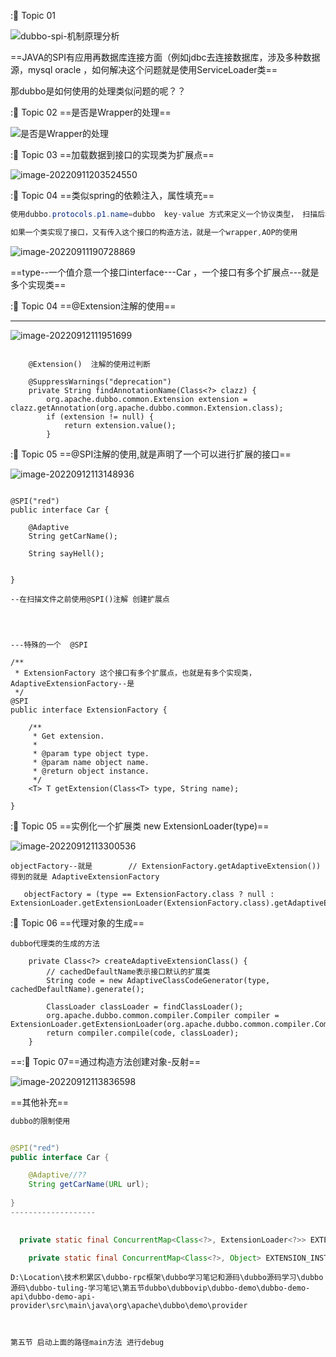 ::flags: Topic 01

![dubbo-spi-机制原理分析](D:/音乐图片/typora图片/dubbo-spi-机制原理分析.jpg)



==JAVA的SPI有应用再数据库连接方面（例如jdbc去连接数据库，涉及多种数据源，mysql oracle ，如何解决这个问题就是使用ServiceLoader类==

那dubbo是如何使用的处理类似问题的呢？？

::flags: Topic 02 ==是否是Wrapper的处理==

![是否是Wrapper的处理](D:/音乐图片/typora图片/image-20220911203228754.png)

::flags: Topic 03  ==加载数据到接口的实现类为扩展点==

![image-20220911203524550](D:/音乐图片/typora图片/image-20220911203524550.png)

::flags: Topic 04  ==类似spring的依赖注入，属性填充==



```java
使用dubbo.protocols.p1.name=dubbo  key-value 方式来定义一个协议类型， 扫描后根据dubbo调用相应的jar包

如果一个类实现了接口，又有传入这个接口的构造方法，就是一个wrapper,AOP的使用
```

<img src="D:/音乐图片/typora图片/image-20220911190728869.png" alt="image-20220911190728869"  />

==type--一个值介意一个接口interface---Car  ，一个接口有多个扩展点---就是多个实现类==

::flags: Topic 04  ==@Extension注解的使用==

-------

![image-20220912111951699](D:/音乐图片/typora图片/image-20220912111951699.png)

```

    @Extension()  注解的使用过判断 
    
    @SuppressWarnings("deprecation")
    private String findAnnotationName(Class<?> clazz) {
        org.apache.dubbo.common.Extension extension = clazz.getAnnotation(org.apache.dubbo.common.Extension.class);
        if (extension != null) {
            return extension.value();
        }

```

::flags: Topic 05  ==@SPI注解的使用,就是声明了一个可以进行扩展的接口==

![image-20220912113148936](D:/音乐图片/typora图片/image-20220912113148936.png)

```

@SPI("red")
public interface Car {

    @Adaptive
    String getCarName();

    String sayHell();


}

--在扫描文件之前使用@SPI()注解 创建扩展点




---特殊的一个  @SPI

/**
 * ExtensionFactory 这个接口有多个扩展点，也就是有多个实现类，AdaptiveExtensionFactory--是
 */
@SPI
public interface ExtensionFactory {

    /**
     * Get extension.
     *
     * @param type object type.
     * @param name object name.
     * @return object instance.
     */
    <T> T getExtension(Class<T> type, String name);

}
```

::flags: Topic 05  ==实例化一个扩展类 new ExtensionLoader<T>(type)==

![image-20220912113300536](D:/音乐图片/typora图片/image-20220912113300536.png)



```
objectFactory--就是        // ExtensionFactory.getAdaptiveExtension())得到的就是 AdaptiveExtensionFactory
   
   objectFactory = (type == ExtensionFactory.class ? null : ExtensionLoader.getExtensionLoader(ExtensionFactory.class).getAdaptiveExtension());
```





::flags: Topic 06  ==代理对象的生成==

```
dubbo代理类的生成的方法

    private Class<?> createAdaptiveExtensionClass() {
        // cachedDefaultName表示接口默认的扩展类
        String code = new AdaptiveClassCodeGenerator(type, cachedDefaultName).generate();

        ClassLoader classLoader = findClassLoader();
        org.apache.dubbo.common.compiler.Compiler compiler = ExtensionLoader.getExtensionLoader(org.apache.dubbo.common.compiler.Compiler.class).getAdaptiveExtension();
        return compiler.compile(code, classLoader);
    }
```



==::flags: Topic 07==通过构造方法创建对象-反射==

![image-20220912113836598](D:/音乐图片/typora图片/image-20220912113836598.png)



==其他补充==

```java
dubbo的限制使用


@SPI("red")
public interface Car {

    @Adaptive//??
    String getCarName(URL url);
    
}
-------------------

   
  private static final ConcurrentMap<Class<?>, ExtensionLoader<?>> EXTENSION_LOADERS = new ConcurrentHashMap<>();--放入map的是一个接口的多个扩展点

    private static final ConcurrentMap<Class<?>, Object> EXTENSION_INSTANCES = new ConcurrentHashMap<>();--接口的实现类对象
```





```
D:\Location\技术积累区\dubbo-rpc框架\dubbo学习笔记和源码\dubbo源码学习\dubbo源码\dubbo-tuling-学习笔记\第五节dubbo\dubbovip\dubbo-demo\dubbo-demo-api\dubbo-demo-api-provider\src\main\java\org\apache\dubbo\demo\provider



第五节 启动上面的路径main方法 进行debug
```



